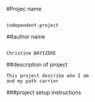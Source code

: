 #Projec name
~~~

independent-project
~~~

##author name
~~~

Christine BAYIZERE
~~~

##description of project
~~~
This project describe who I am
and my path carrier
~~~
###project setup instructions
